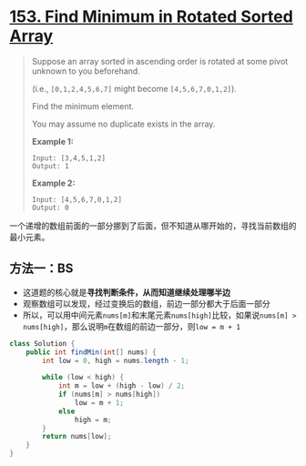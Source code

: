 # [153. Find Minimum in Rotated Sorted Array][1]

> Suppose an array sorted in ascending order is rotated at some pivot unknown to you beforehand.
>
> (i.e.,  `[0,1,2,4,5,6,7]` might become  `[4,5,6,7,0,1,2]`).
>
> Find the minimum element.
>
> You may assume no duplicate exists in the array.
>
> **Example 1:**
>
> ```
> Input: [3,4,5,1,2] 
> Output: 1
> ```
>
> **Example 2:**
>
> ```
> Input: [4,5,6,7,0,1,2]
> Output: 0
> ```



一个递增的数组前面的一部分挪到了后面，但不知道从哪开始的，寻找当前数组的最小元素。



## 方法一：BS

* 这道题的核心就是**寻找判断条件，从而知道继续处理哪半边**
* 观察数组可以发现，经过变换后的数组，前边一部分都大于后面一部分
* 所以，可以用中间元素`nums[m]`和末尾元素`nums[high]`比较，如果说`nums[m] > nums[high]`，那么说明`m`在数组的前边一部分，则`low = m + 1`

```java
class Solution {
    public int findMin(int[] nums) {
        int low = 0, high = nums.length - 1;
        
        while (low < high) {
            int m = low + (high - low) / 2;
            if (nums[m] > nums[high])
                low = m + 1;
            else
                high = m;
        }
        return nums[low];
    }
}
```















[1]: https://leetcode.com/problems/find-minimum-in-rotated-sorted-array/